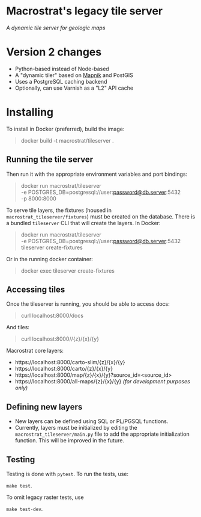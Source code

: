 # Macrostrat's legacy tile server

*A dynamic tile server for geologic maps*

# Version 2 changes

- Python-based instead of Node-based
- A "dynamic tiler" based on [Mapnik](https://mapnik.org/) and PostGIS
- Uses a PostgreSQL caching backend
- Optionally, can use Varnish as a "L2" API cache

# Installing

To install in Docker (preferred), build the image:

> docker build -t macrostrat/tileserver .

## Running the tile server

Then run it with the appropriate environment variables and port bindings:

> docker run macrostrat/tileserver \
>   -e POSTGRES_DB=postgresql://user:password@db.server:5432 \
>   -p 8000:8000

To serve tile layers, the fixtures (housed in `macrostrat_tileserver/fixtures`) must be created on the database.
There is a bundled `tileserver` CLI that will create the layers. In Docker:

> docker run macrostrat/tileserver \
>   -e POSTGRES_DB=postgresql://user:password@db.server:5432 \
>   tileserver create-fixtures

Or in the running docker container:

> docker exec <container-id> tileserver create-fixtures

## Accessing tiles

Once the tileserver is running, you should be able to access docs:

> curl localhost:8000/docs

And tiles:

> curl localhost:8000/<layer-id>/{z}/{x}/{y}

Macrostrat core layers:

- https://localhost:8000/carto-slim/{z}/{x}/{y}
- https://localhost:8000/carto/{z}/{x}/{y}
- https://localhost:8000/map/{z}/{x}/{y}?source_id=<source_id>
- https://localhost:8000/all-maps/{z}/{x}/{y} _(for development purposes only)_


## Defining new layers

- New layers can be defined using SQL or PL/PGSQL functions.
- Currently, layers must be initialized by editing the `macrostrat_tileserver/main.py` file to
  add the appropriate initialization function. This will be improved in the future.

## Testing

Testing is done with `pytest`. To run the tests, use:

```make test```.

To omit legacy raster tests, use

  ```make test-dev```.


